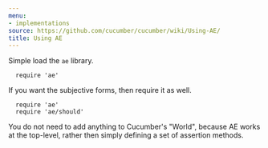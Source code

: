 ```yaml
---
menu:
- implementations
source: https://github.com/cucumber/cucumber/wiki/Using-AE/
title: Using AE
---
```


Simple load the `ae` library.

      require 'ae'

If you want the subjective forms, then require it as well.

      require 'ae'
      require 'ae/should'

You do not need to add anything to Cucumber's "World", because AE works at the top-level, rather then simply defining a set of assertion methods.
